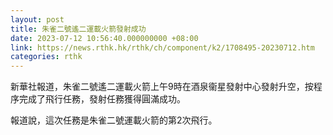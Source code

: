 ```yaml
---
layout: post
title: 朱雀二號遙二運載火箭發射成功
date: 2023-07-12 10:56:40.000000000 +08:00
link: https://news.rthk.hk/rthk/ch/component/k2/1708495-20230712.htm
categories: rthk
---
```


新華社報道，朱雀二號遙二運載火箭上午9時在酒泉衞星發射中心發射升空，按程序完成了飛行任務，發射任務獲得圓滿成功。

報道說，這次任務是朱雀二號運載火箭的第2次飛行。
